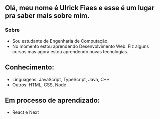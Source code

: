 ## Olá, meu nome é Ulrick Fiaes e esse é um lugar pra saber mais sobre mim.


### Sobre
- Sou estudante de Engenharia de Computação.
- No momento estou aprendendo Desenvolvimento Web. Fiz alguns cursos mas agora estou aprendendo novas tecnologias.


## Conhecimento:

- Linguagens: JavaScript, TypeScript, Java, C++
- Outros: HTML, CSS, Node
## Em processo de aprendizado:
- React e Next
